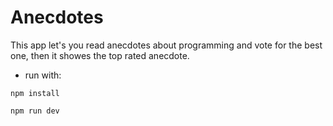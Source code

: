 # Anecdotes 

This app let's you read anecdotes about programming and vote for the best one, then it showes the top rated anecdote.

- run with:
```console
npm install
```
```console
npm run dev
```
